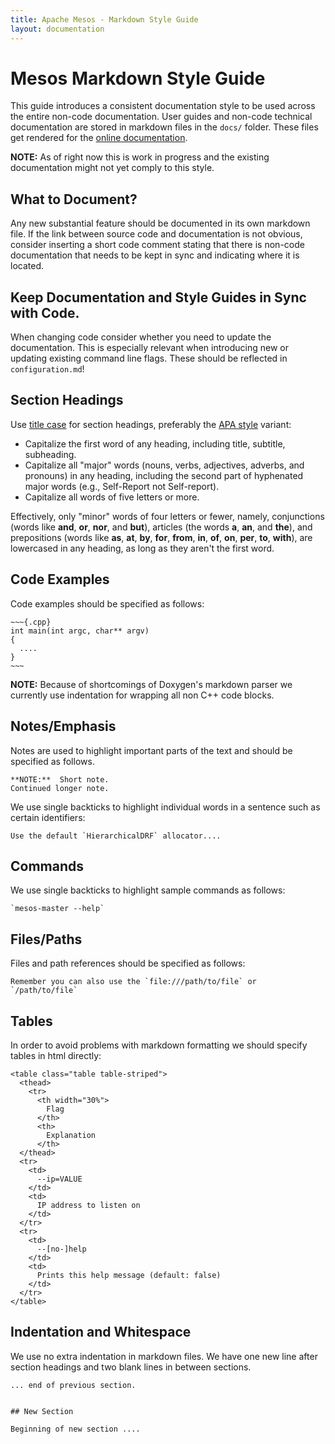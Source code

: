 ```yaml
---
title: Apache Mesos - Markdown Style Guide
layout: documentation
---
```


# Mesos Markdown Style Guide

This guide introduces a consistent documentation style to be used across the entire non-code documentation.
User guides and non-code technical documentation are stored in markdown files in the `docs/` folder. These files get rendered for the [online documentation](http://mesos.apache.org/documentation/latest/).

**NOTE:** As of right now this is work in progress and the existing documentation might not yet comply to this style.


## What to Document?

Any new substantial feature should be documented in its own markdown file.
If the link between source code and documentation is not obvious, consider inserting a short code comment stating that there is non-code documentation that needs to be kept in sync and indicating where it is located.


## Keep Documentation and Style Guides in Sync with Code.

When changing code consider whether you need to update the documentation.
This is especially relevant when introducing new or updating existing command line flags.
These should be reflected in `configuration.md`!


## Section Headings

Use [title case](https://en.wikipedia.org/wiki/Capitalization#Title_case) for
section headings, preferably the
[APA style](http://blog.apastyle.org/apastyle/headings/) variant:

* Capitalize the first word of any heading, including title, subtitle,
  subheading.
* Capitalize all "major" words (nouns, verbs, adjectives, adverbs, and pronouns)
  in any heading, including the second part of hyphenated major words (e.g.,
  Self-Report not Self-report).
* Capitalize all words of five letters or more.

Effectively, only "minor" words of four letters or fewer, namely, conjunctions
(words like __and__, __or__, __nor__, and __but__), articles (the words __a__,
__an__, and __the__), and prepositions (words like __as__, __at__, __by__,
__for__, __from__, __in__, __of__, __on__, __per__, __to__, __with__), are
lowercased in any heading, as long as they aren't the first word.


## Code Examples

Code examples should be specified as follows:

    ~~~{.cpp}
    int main(int argc, char** argv)
    {
      ....
    }
    ~~~

**NOTE:** Because of shortcomings of Doxygen's markdown parser we currently use indentation for wrapping all non C++ code blocks.


## Notes/Emphasis

Notes are used to highlight important parts of the text and should be specified as follows.

~~~{.txt}
**NOTE:**  Short note.
Continued longer note.
~~~

We use single backticks to highlight individual words in a sentence such as certain identifiers:

~~~{.txt}
Use the default `HierarchicalDRF` allocator....
~~~


## Commands

We use single backticks to highlight sample commands as follows:

~~~{.txt}
`mesos-master --help`
~~~


## Files/Paths

Files and path references should be specified as follows:

~~~{.txt}
Remember you can also use the `file:///path/to/file` or `/path/to/file`
~~~


## Tables

In order to avoid problems with markdown formatting we should specify tables in html directly:

    <table class="table table-striped">
      <thead>
        <tr>
          <th width="30%">
            Flag
          </th>
          <th>
            Explanation
          </th>
      </thead>
      <tr>
        <td>
          --ip=VALUE
        </td>
        <td>
          IP address to listen on
        </td>
      </tr>
      <tr>
        <td>
          --[no-]help
        </td>
        <td>
          Prints this help message (default: false)
        </td>
      </tr>
    </table>


## Indentation and Whitespace

We use no extra indentation in markdown files.
We have one new line after section headings and two blank lines
in between sections.

~~~{.txt}
... end of previous section.


## New Section

Beginning of new section ....
~~~
